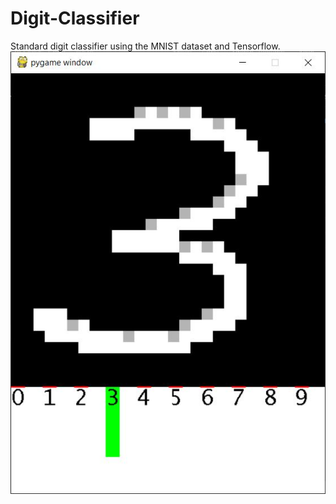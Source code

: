 # Digit-Classifier
Standard digit classifier using the MNIST dataset and Tensorflow.
![three](https://github.com/BornaSadeghi/Digit-Classifier/blob/master/three.JPG?raw=true)
